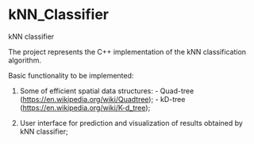 # kNN_Classifier
kNN classifier

The project represents the C++ implementation of the kNN classification algorithm.

Basic functionality to be implemented:

  1. Some of efficient spatial data structures: 
    - Quad-tree (https://en.wikipedia.org/wiki/Quadtree);
    - kD-tree (https://en.wikipedia.org/wiki/K-d_tree);
    
  2. User interface for prediction and visualization of results obtained by kNN classifier;

